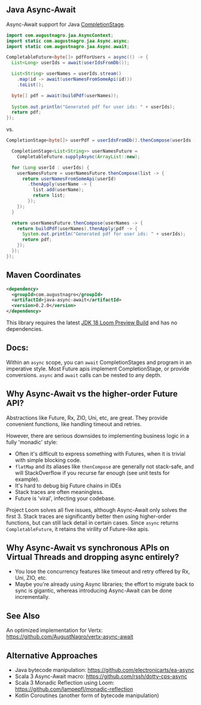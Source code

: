 ## Java Async-Await

Async-Await support for Java [CompletionStage](https://download.java.net/java/early_access/loom/docs/api/java.base/java/util/concurrent/CompletionStage.html).

```java
import com.augustnagro.jaa.AsyncContext;
import static com.augustnagro.jaa.Async.async;
import static com.augustnagro.jaa.Async.await;

CompletableFuture<byte[]> pdfForUsers = async(() -> {
  List<Long> userIds = await(userIdsFromDb());

  List<String> userNames = userIds.stream()
    .map(id -> await(userNamesFromSomeApi(id)))
    .toList();

  byte[] pdf = await(buildPdf(userNames));
  
  System.out.println("Generated pdf for user ids: " + userIds);
  return pdf;
});
```

vs.

```java
CompletionStage<byte[]> userPdf = userIdsFromDb().thenCompose(userIds -> {

  CompletionStage<List<String>> userNamesFuture =
    CompletableFuture.supplyAsync(ArrayList::new);

  for (Long userId : userIds) {
    userNamesFuture = userNamesFuture.thenCompose(list -> {
      return userNamesFromSomeApi(userId)
        .thenApply(userName -> {
          list.add(userName);
          return list;
        });
    });
  }

  return userNamesFuture.thenCompose(userNames -> {
    return buildPdf(userNames).thenApply(pdf -> {
      System.out.println("Generated pdf for user ids: " + userIds);
      return pdf;
    });
  });
});
```

## Maven Coordinates

```xml
<dependency>
  <groupId>com.augustnagro</groupId>
  <artifactId>java-async-await</artifactId>
  <version>0.2.0</version>
</dependency>
```

This library requires the latest [JDK 18 Loom Preview Build](http://jdk.java.net/loom/) and has no dependencies.

## Docs:

Within an `async` scope, you can `await` CompletionStages and program in an imperative style. Most Future apis implement CompletionStage, or provide conversions. `async` and `await` calls can be nested to any depth.

## Why Async-Await vs the higher-order Future API?

Abstractions like Future, Rx, ZIO, Uni, etc, are great. They provide convenient functions, like handling timeout and retries.

However, there are serious downsides to implementing business logic in a fully 'monadic' style:

* Often it's difficult to express something with Futures, when it is trivial with simple blocking code. 
* `flatMap` and its aliases like `thenCompose` are generally not stack-safe, and will StackOverflow if you recurse far enough (see unit tests for example).
* It's hard to debug big Future chains in IDEs
* Stack traces are often meaningless.
* Future is 'viral', infecting your codebase.

Project Loom solves all five issues, although Async-Await only solves the first 3. Stack traces are significantly better then using higher-order functions, but can still lack detail in certain cases. Since `async` returns `CompletableFuture`, it retains the virility of Future-like apis.

## Why Async-Await vs synchronous APIs on Virtual Threads and dropping async entirely?

* You lose the concurrency features like timeout and retry offered by Rx, Uni, ZIO, etc.
* Maybe you're already using Async libraries; the effort to migrate back to sync is gigantic, whereas introducing Async-Await can be done incrementally.

## See Also
An optimized implementation for Vertx: https://github.com/AugustNagro/vertx-async-await

## Alternative Approaches

* Java bytecode manipulation: https://github.com/electronicarts/ea-async
* Scala 3 Async-Await macro: https://github.com/rssh/dotty-cps-async
* Scala 3 Monadic Reflection using Loom: https://github.com/lampepfl/monadic-reflection
* Kotlin Coroutines (another form of bytecode manipulation)
